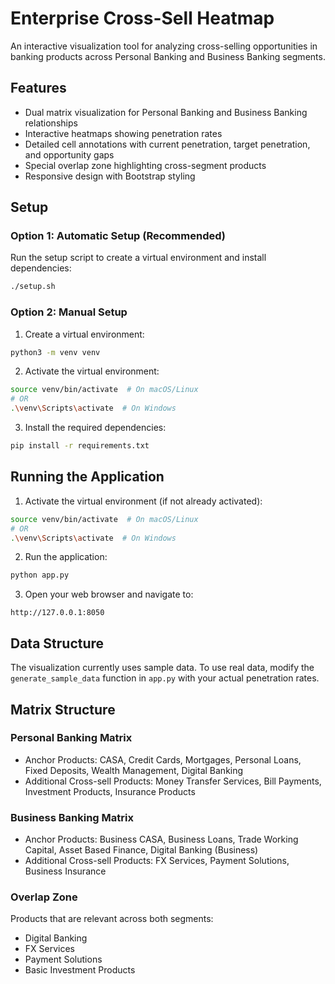 # Enterprise Cross-Sell Heatmap

An interactive visualization tool for analyzing cross-selling opportunities in banking products across Personal Banking and Business Banking segments.

## Features

- Dual matrix visualization for Personal Banking and Business Banking relationships
- Interactive heatmaps showing penetration rates
- Detailed cell annotations with current penetration, target penetration, and opportunity gaps
- Special overlap zone highlighting cross-segment products
- Responsive design with Bootstrap styling

## Setup

### Option 1: Automatic Setup (Recommended)

Run the setup script to create a virtual environment and install dependencies:
```bash
./setup.sh
```

### Option 2: Manual Setup

1. Create a virtual environment:
```bash
python3 -m venv venv
```

2. Activate the virtual environment:
```bash
source venv/bin/activate  # On macOS/Linux
# OR
.\venv\Scripts\activate  # On Windows
```

3. Install the required dependencies:
```bash
pip install -r requirements.txt
```

## Running the Application

1. Activate the virtual environment (if not already activated):
```bash
source venv/bin/activate  # On macOS/Linux
# OR
.\venv\Scripts\activate  # On Windows
```

2. Run the application:
```bash
python app.py
```

3. Open your web browser and navigate to:
```
http://127.0.0.1:8050
```

## Data Structure

The visualization currently uses sample data. To use real data, modify the `generate_sample_data` function in `app.py` with your actual penetration rates.

## Matrix Structure

### Personal Banking Matrix
- Anchor Products: CASA, Credit Cards, Mortgages, Personal Loans, Fixed Deposits, Wealth Management, Digital Banking
- Additional Cross-sell Products: Money Transfer Services, Bill Payments, Investment Products, Insurance Products

### Business Banking Matrix
- Anchor Products: Business CASA, Business Loans, Trade Working Capital, Asset Based Finance, Digital Banking (Business)
- Additional Cross-sell Products: FX Services, Payment Solutions, Business Insurance

### Overlap Zone
Products that are relevant across both segments:
- Digital Banking
- FX Services
- Payment Solutions
- Basic Investment Products